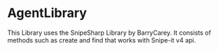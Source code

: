 # AgentLibrary
This Library uses the SnipeSharp Library by BarryCarey. It consists of methods such as create and find that works with Snipe-it v4 api.
